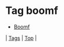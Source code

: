 <!--
title: Tag boomf
date: 2020-06-28T15:26:59.084Z
tags:
-->
# Tag boomf

 * [Boomf](68158715784.md)

| [Tags](tags.md) | [Top](index.md) |
